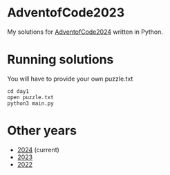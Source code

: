 # AdventofCode2023

My solutions for [AdventofCode2024](https://adventofcode.com/2024) written in Python.

# Running solutions

You will have to provide your own puzzle.txt

```shell
cd day1
open puzzle.txt
python3 main.py
```

# Other years

- [2024](https://github.com/S222em/AdventofCode2024) (current)
- [2023](https://github.com/S222em/AdventofCode2023)
- [2022](https://github.com/S222em/AdventofCode2022)
